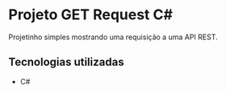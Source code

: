 # Projeto GET Request C#

Projetinho simples mostrando uma requisição a uma API REST.

## Tecnologias utilizadas

- C#
